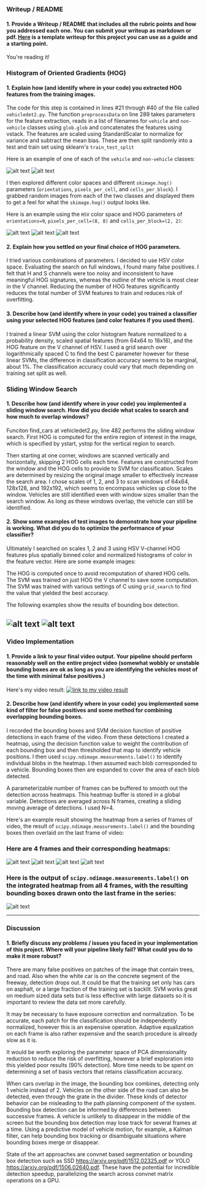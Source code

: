 ### Writeup / README

[//]: # (Image References)

[car]: ./output_images/carKITTI2980.png "Image of Car"
[not_car]: ./output_images/not_car_GTI351.png "Example of image that does not contain a car"
[hsvhog1]: ./output_images/hsvhog1.png "HOG features"
[hsvhog2]: ./output_images/hsvhog2.png "HOG features"
[hsvhog3]: ./output_images/hsvhog3.png "HOG features"
[boxdetect1]: ./output_images/boxdetect1.png "Bounding box around vehicles on I280"
[boxdetect2]: ./output_images/boxdetect2.png "Bounding box around vehicles on I280"
[heat1]: ./output_images/heat1.png "Heatmap frame 1"
[heat2]: ./output_images/heat2.png "Heatmap frame 2"
[heat3]: ./output_images/heat3.png "Heatmap frame 3"
[heat4]: ./output_images/heat4.png "Heatmap frame 4"
[label]: ./output_images/label.png "Output of label"

#### 1. Provide a Writeup / README that includes all the rubric points and how you addressed each one.  You can submit your writeup as markdown or pdf.  [Here](https://github.com/udacity/CarND-Vehicle-Detection/blob/master/writeup_template.md) is a template writeup for this project you can use as a guide and a starting point.  

You're reading it!

### Histogram of Oriented Gradients (HOG)

#### 1. Explain how (and identify where in your code) you extracted HOG features from the training images.

The code for this step is contained in lines #21 through #40 of the file called `vehicledet2.py`. The function `preprocessData` on line 289 takes parameters for the feature extraction, reads in a list of filenames for `vehicle` and `non-vehicle` classes using `glob.glob` and concatenates the features using vstack. The features are scaled using StandardScalar to normalize for variance and subtract the mean bias. These are then split randomly into a test and train set using sklearn's `train_test_split`

Here is an example of one of each of the `vehicle` and `non-vehicle` classes:

![alt text][car] ![alt text][not_car]

I then explored different color spaces and different `skimage.hog()` parameters (`orientations`, `pixels_per_cell`, and `cells_per_block`).  I grabbed random images from each of the two classes and displayed them to get a feel for what the `skimage.hog()` output looks like.

Here is an example using the `HSV` color space and HOG parameters of `orientations=9`, `pixels_per_cell=(8, 8)` and `cells_per_block=(2, 2)`:


![alt text][hsvhog1]
![alt text][hsvhog2]
![alt text][hsvhog3]


#### 2. Explain how you settled on your final choice of HOG parameters.

I tried various combinations of parameters. I decided to use HSV color space. Evaluating the search on full windows, I found many false positives. I felt that H and S channels were too noisy and inconsistent to have meaningful HOG signatures, whereas the outline of the vehicle is most clear in the V channel. Reducing the number of HOG features significantly reduces the total number of SVM features to train and reduces risk of overfitting.

#### 3. Describe how (and identify where in your code) you trained a classifier using your selected HOG features (and color features if you used them).

I trained a linear SVM using the color histogram feature normalized to a probability density, scaled spatial features (from 64x64 to 16x16), and the HOG feature on the V channel of HSV. I used a grid search over logarithmically spaced C to find the best C parameter however for these linear SVMs, the difference in classification accuracy seems to be marginal, about 1%. The classification accuracy could vary that much depending on training set split as well.

### Sliding Window Search

#### 1. Describe how (and identify where in your code) you implemented a sliding window search.  How did you decide what scales to search and how much to overlap windows?

Funciton find_cars at vehicledet2.py, line 482 performs the sliding window search. First HOG is computed for the entire region of interest in the image, which is specified by ystart, ystop for  the vertical region to search.

Then starting at one corner, windows are scanned vertically and horizontally, skipping 2 HOG cells each time. Features are constructed from the window and the HOG cells to provide to SVM for classification. Scales are determined by resizing the original image smaller to effectively increase the search area. I chose scales of 1, 2, and 3 to scan windows of 64x64, 128x128, and 192x192, which seems to encompass vehicles up close to the window. Vehicles are still identified even with window sizes smaller than the search window. As long as these windows overlap, the vehicle can still be identified.

#### 2. Show some examples of test images to demonstrate how your pipeline is working.  What did you do to optimize the performance of your classifier?

Ultimately I searched on scales 1, 2 and 3 using HSV V-channel HOG features plus spatially binned color and normalized histograms of color in the feature vector.  Here are some example images:

The HOG is computed once to avoid recomputation of shared HOG cells. The SVM was trained on just HOG the V channel to save some computation. The SVM was trained with various settings of C using `grid_search` to find the value that yielded the best accuracy.

The following examples show the results of bounding box detection.

![alt text][boxdetect1]
![alt text][boxdetect2]
---

### Video Implementation

#### 1. Provide a link to your final video output.  Your pipeline should perform reasonably well on the entire project video (somewhat wobbly or unstable bounding boxes are ok as long as you are identifying the vehicles most of the time with minimal false positives.)
Here's my video result:
[![link to my video result](http://img.youtube.com/vi/fWDEjpqeEqA/0.jpg)](https://youtu.be/fWDEjpqeEqA)

#### 2. Describe how (and identify where in your code) you implemented some kind of filter for false positives and some method for combining overlapping bounding boxes.

I recorded the bounding boxes and SVM decision function of positive detections in each frame of the video.  From these detections I created a heatmap, using the decision function value to weight the contribution of each bounding box and then thresholded that map to identify vehicle positions.  I then used `scipy.ndimage.measurements.label()` to identify individual blobs in the heatmap.  I then assumed each blob corresponded to a vehicle.  Bounding boxes then are expanded to cover the area of each blob detected.

A parameterizable number of frames can be buffered to smooth out the detection across heatmaps. This heatmap buffer is stored in a global variable. Detections are averaged across N frames, creating a sliding moving average of detections. I used N=4.

Here's an example result showing the heatmap from a series of frames of video, the result of `scipy.ndimage.measurements.label()` and the bounding boxes then overlaid on the last frame of video:

### Here are 4 frames and their corresponding heatmaps:

![alt text][heat1]
![alt text][heat2]
![alt text][heat3]
![alt text][heat4]


### Here is the output of `scipy.ndimage.measurements.label()` on the integrated heatmap from all 4 frames, with the resulting bounding boxes drawn onto the last frame in the series:
![alt text][label]


---

### Discussion

#### 1. Briefly discuss any problems / issues you faced in your implementation of this project.  Where will your pipeline likely fail?  What could you do to make it more robust?

There are many false positives on patches of the image that contain trees, and road. Also when the white car is on the concrete segment of the freeway, detection drops out. It could be that the training set only has cars on asphalt, or a large fraction of the training set is backlit. SVM works great on medium sized data sets but is less effective with large datasets so it is important to review the data set more carefully.

It may be necessary to have exposure correction and normalization. To be accurate, each patch for the classification should be independently normalized, however this is an expensive operation. Adaptive equalization on each frame is also rather expensive and the search procedure is already slow as it is.

It would be worth exploring the parameter space of PCA dimensionality reduction to reduce the risk of overfitting, however a brief exploration into this yielded poor results (90% detection). More time needs to be spent on determining a set of basis vectors that retains classification accuracy.

When cars overlap in the image, the bounding box combines, detecting only 1 vehicle instead of 2. Vehicles on the other side of the road can also be detected, even through the grate in the divider. These kinds of detector behavior can be misleading to the path planning component of the system. Bounding box detection can be informed by differences between successive frames. A vehicle is unlikely to disappear in the middle of the screen but the bounding box detection may lose track for several frames at a time. Using a predictive model of vehicle motion, for example, a Kalman filter, can help bounding box tracking or disambiguate situations where bounding boxes merge or disappear.

State of the art approaches are convnet based segmentation or bounding box detection such as SSD https://arxiv.org/pdf/1512.02325.pdf or YOLO https://arxiv.org/pdf/1506.02640.pdf. These have the potential for incredible detection speedup, parallelizing the search across convnet matrix operations on a GPU.
